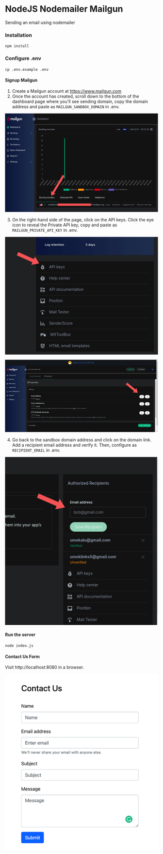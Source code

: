 # NodeJS Nodemailer Mailgun
Sending an email using nodemailer

### Installation
`npm install`

### Configure .env
`cp .env.example .env`

#### Signup Mailgun
1. Create a Mailgun account at https://www.mailgun.com
2. Once the account has created, scroll down to the bottom of the dashboard page where you'll see sending domain, copy the domain address and paste as `MAILGUN_SANDBOX_DOMAIN` in .env.

![picture](mailgun-domain.png)

3. On the right-hand side of the page, click on the API keys. Click the eye icon to reveal the Private API key, copy and paste as `MAILGUN_PRIVATE_API_KEY` in .env.

![picture](mailgun-api-key.png)

![picture](mailgun-api-key-2.png)

4. Go back to the sandbox domain address and click on the domain link. Add a recipient email address and verify it. Then, configure as `RECIPIENT_EMAIL` in .env.

![picture](mailgun-recipient.png)

#### Run the server
`node index.js`

#### Contact Us Form
Visit http://localhost:8080 in a browser.

![picture](contactus-form.png)
